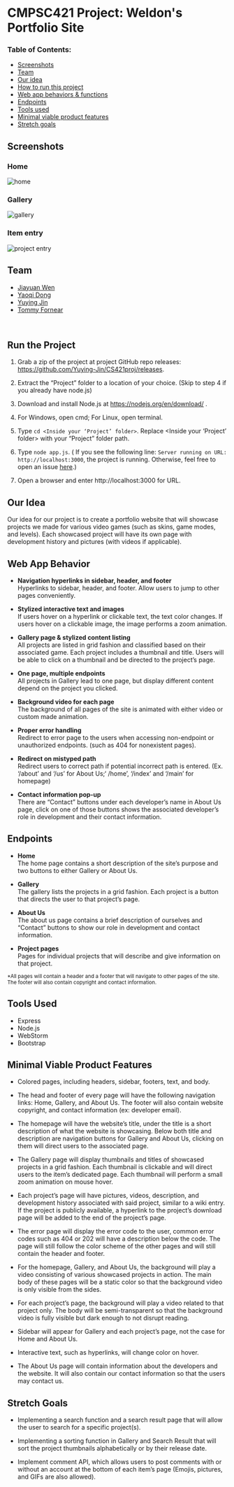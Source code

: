 # CMPSC421 Project: Weldon's Portfolio Site

### Table of Contents:
* [Screenshots](https://github.com/Yuying-Jin/CS421proj#screenshots)
* [Team](https://github.com/Yuying-Jin/CS421proj#team)
* [Our idea](https://github.com/Yuying-Jin/CS421proj#our-idea)
* [How to run this project](https://github.com/Yuying-Jin/CS421proj#run-the-project)
* [Web app behaviors & functions](https://github.com/Yuying-Jin/CS421proj#web-app-behavior)
* [Endpoints](https://github.com/Yuying-Jin/CS421proj#endpoints)
* [Tools used](https://github.com/Yuying-Jin/CS421proj#tools-used)
* [Minimal viable product features](https://github.com/Yuying-Jin/CS421proj#minimal-viable-product-features)
* [Stretch goals](https://github.com/Yuying-Jin/CS421proj#stretch-goals)

<!-- * [Front end & Back end](https://github.com/Yuying-Jin/CS421proj#front-end) -->

## Screenshots
### Home
![home](https://github.com/Yuying-Jin/CS421proj/blob/project/preview/home.png)
### Gallery
![gallery](https://github.com/Yuying-Jin/CS421proj/blob/project/preview/gallery.png)
### Item entry
![project entry](https://github.com/Yuying-Jin/CS421proj/blob/project/preview/proj-ENtry.png)

## Team
* [Jiayuan Wen](https://github.com/JiayuanWen)
* [Yaoqi Dong](https://github.com/yaoqidong)
* [Yuying Jin](https://github.com/Yuying-Jin)
* [Tommy Fornear](https://github.com/tjf5611)

<br/>

## Run the Project
1. Grab a zip of the project at project GitHub repo releases: https://github.com/Yuying-Jin/CS421proj/releases.

2. Extract the “Project” folder to a location of your choice. (Skip to step 4 if you already have node.js)

3. Download and install Node.js at https://nodejs.org/en/download/ .

4. For Windows, open cmd; For Linux, open terminal.
5. Type `cd <Inside your ‘Project’ folder>`. Replace <Inside your ‘Project’ folder> with your “Project” folder path.
6. Type `node app.js`.
   ( If you see the following line: `Server running on URL: http://localhost:3000`, the project is running. Otherwise, feel free to open an issue [here](https://github.com/Yuying-Jin/CS421proj/issues).)
7. Open a browser and enter http://localhost:3000 for URL.

## Our Idea
Our idea for our project is to create a portfolio website that will showcase projects we made for various video games (such as skins, game modes, and levels). Each showcased project will have its own page with development history and pictures (with videos if applicable). 

<!--
## Front end
Uses EJS(html), CSS, and frontend JavaScript files to determine the appearance and placement of text, images, and videos for the site’s pages. Some frontend JavaScript scripts are used to pass queries to backend. 

## Back end
Uses Node.js to run server. Uses Express to receive page requests and render associating EJS(html) and accommodating CSS, image, and video files into web pages.
-->

## Web App Behavior
* **Navigation hyperlinks in sidebar, header, and footer** \
Hyperlinks to sidebar, header, and footer. Allow users to jump to other pages conveniently.


* **Stylized interactive text and images** \
If users hover on a hyperlink or clickable text, the text color changes. If users hover on a clickable image, the image performs a zoom animation.


* **Gallery page & stylized content listing** \
All projects are listed in grid fashion and classified based on their associated game. Each project includes a thumbnail and title. Users will be able to click on a thumbnail and be directed to the project’s page.


* **One page, multiple endpoints** \
All projects in Gallery lead to one page, but display different content depend on the project you clicked. 


* **Background video for each page** \
The background of all pages of the site is animated with either video or custom made animation.


* **Proper error handling** \
Redirect to error page to the users when accessing non-endpoint or unauthorized endpoints. (such as 404 for nonexistent pages). 

* **Redirect on mistyped path** \
Redirect users to correct path if potential incorrect path is entered. (Ex. ‘/about’ and ‘/us’ for About Us;‘ /home’, ‘/index’ and ‘/main’ for homepage)

* **Contact information pop-up** \
There are “Contact” buttons under each developer’s name in About Us page, click on one of those buttons shows the associated developer’s role in development and their contact information. 



## Endpoints
* **Home** \
The home page contains a short description of the site’s purpose and two buttons to either Gallery or About Us.


* **Gallery** \
The gallery lists the projects in a grid fashion. Each project is a button that directs the user to that project’s page.


* **About Us** \
The about us page contains a brief description of ourselves and “Contact” buttons to show our role in development and contact information.


* **Project pages** \
Pages for individual projects that will describe and give information on that project.


<sub>*All pages will contain a header and a footer that will navigate to other pages of the site. The footer will also contain copyright and contact information.</sub>

## Tools Used
* Express
* Node.js
* WebStorm
* Bootstrap


## Minimal Viable Product Features
* Colored pages, including headers, sidebar, footers, text, and body.


* The head and footer of every page will have the following navigation links: Home, Gallery,  and About Us. The footer will also contain website copyright, and contact information (ex: developer email). 


* The homepage will have the website’s title, under the title is a short description of what the website is showcasing. Below both title and description are navigation buttons for Gallery and About Us, clicking on them will direct users to the associated page.


* The Gallery page will display thumbnails and titles of showcased projects in a grid fashion. Each thumbnail is clickable and will direct users to the item’s dedicated page. Each thumbnail will perform a small zoom animation on mouse hover. 

* Each project’s page will have pictures, videos, description, and development history associated with said project, similar to a wiki entry. If the project is publicly available, a hyperlink to the project’s download page will be added to the end of the project’s page. 

* The error page will display the error code to the user, common error codes such as 404 or 202 will have a description below the code. The page will still follow the color scheme of the other pages and will still contain the header and footer.

* For the homepage, Gallery, and About Us, the background will play a video consisting of various showcased projects in action. The main body of these pages will be a static color so that the background video is only visible from the sides.

* For each project’s page, the background will play a video related to that project only. The body will be semi-transparent so that the background video is fully visible but dark enough to not disrupt reading. 

* Sidebar will appear for Gallery and each project’s page, not the case for Home and About Us.

* Interactive text, such as hyperlinks, will change color on hover.

* The About Us page will contain information about the developers and the website. It will also contain our contact information so that the users may contact us. 

## Stretch Goals
* Implementing a search function and a search result page that will allow the user to search for a specific project(s).

* Implementing a sorting function in Gallery and Search Result that will sort the project thumbnails alphabetically or by their release date.

* Implement comment API, which allows users to post comments with or without an account at the bottom of each item’s page (Emojis, pictures, and GIFs are also allowed).

